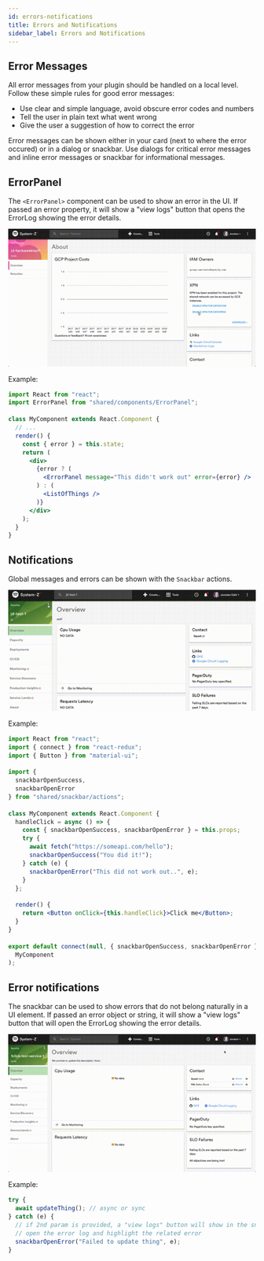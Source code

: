 ```yaml
---
id: errors-notifications
title: Errors and Notifications
sidebar_label: Errors and Notifications
---
```


## Error Messages

All error messages from your plugin should be handled on a local level. Follow these simple rules for good error messages:

- Use clear and simple language, avoid obscure error codes and numbers
- Tell the user in plain text what went wrong
- Give the user a suggestion of how to correct the error

Error messages can be shown either in your card (next to where the error occured) or in a dialog or snackbar. Use dialogs for critical error messages and inline error messages or snackbar for informational messages.

## ErrorPanel

The `<ErrorPanel>` component can be used to show an error in the UI. If passed an error property, it will show a "view logs" button that opens the ErrorLog showing the error details.

![error_dialog](assets/error_dialog.png)

Example:

```jsx
import React from "react";
import ErrorPanel from "shared/components/ErrorPanel";

class MyComponent extends React.Component {
  // ...
  render() {
    const { error } = this.state;
    return (
      <div>
        {error ? (
          <ErrorPanel message="This didn't work out" error={error} />
        ) : (
          <ListOfThings />
        )}
      </div>
    );
  }
}
```

## Notifications

Global messages and errors can be shown with the `Snackbar` actions.

![confirm](assets/confirm.png)

Example:

```jsx
import React from "react";
import { connect } from "react-redux";
import { Button } from "material-ui";

import {
  snackbarOpenSuccess,
  snackbarOpenError
} from "shared/snackbar/actions";

class MyComponent extends React.Component {
  handleClick = async () => {
    const { snackbarOpenSuccess, snackbarOpenError } = this.props;
    try {
      await fetch("https://someapi.com/hello");
      snackbarOpenSuccess("You did it!");
    } catch (e) {
      snackbarOpenError("This did not work out..", e);
    }
  };

  render() {
    return <Button onClick={this.handleClick}>Click me</Button>;
  }
}

export default connect(null, { snackbarOpenSuccess, snackbarOpenError })(
  MyComponent
);
```

## Error notifications

The snackbar can be used to show errors that do not belong naturally in a UI element. If passed an error object or string, it will show a "view logs" button that will open the ErrorLog showing the error details.

![error_log](assets/error_log.png)

Example:

```jsx
try {
  await updateThing(); // async or sync
} catch (e) {
  // if 2nd param is provided, a "view logs" button will show in the snackbar that'll
  // open the error log and highlight the related error
  snackbarOpenError("Failed to update thing", e);
}
```
